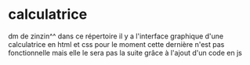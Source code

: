 # calculatrice
dm de zinzin^^
dans ce répertoire il y a l'interface graphique d'une calculatrice en html et css
pour le moment cette dernière n'est pas fonctionnelle mais elle le sera pas la suite grâce à l'ajout d'un code en js
